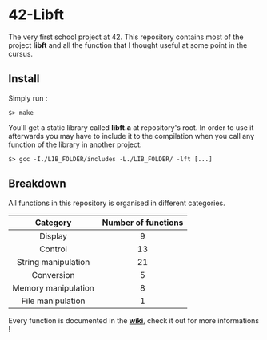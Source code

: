 # 42-Libft
The very first school project at 42. This repository contains most of the project **libft** and all the function that I thought useful at some point in the cursus.

## Install
Simply run :
```
$> make
```

You'll get a static library called **libft.a** at repository's root. In order to use it afterwards you may have to include it to the compilation when you call any function of the library in another project.
```
$> gcc -I./LIB_FOLDER/includes -L./LIB_FOLDER/ -lft [...]
```

## Breakdown
All functions in this repository is organised in different categories.

Category | Number of functions 
:---: | :---:
Display | 9
Control | 13
String manipulation | 21
Conversion | 5
Memory manipulation | 8
File manipulation | 1

Every function is documented in the [**wiki**](https://github.com/kibotrel/42-Libft/wiki), check it out for more informations !

